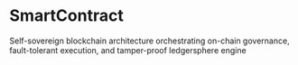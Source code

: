 # SmartContract
Self-sovereign blockchain architecture orchestrating on-chain governance, fault-tolerant execution, and tamper-proof ledgersphere engine
